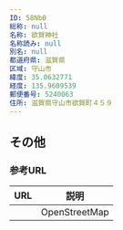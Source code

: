 ```yaml
---
ID: 58Nb0
総称: null
名称: 欲賀神社
名称読み: null
別名: null
都道府県: 滋賀県
区域: 守山市
緯度: 35.0632771
経度: 135.9609539
郵便番号: 5240063
住所: 滋賀県守山市欲賀町４５９
---
```


## その他

### 参考URL

| URL | 説明          |
| --- | ------------- |
|     | OpenStreetMap |
